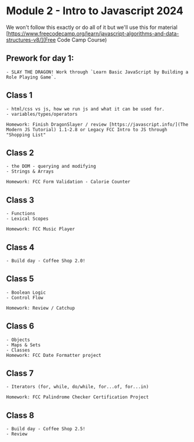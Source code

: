 # Module 2 - Intro to Javascript 2024

We won't follow this exactly or do all of it but we'll use this for material
[https://www.freecodecamp.org/learn/javascript-algorithms-and-data-structures-v8/](Free Code Camp Course)

## Prework for day 1:
    - SLAY THE DRAGON! Work through `Learn Basic JavaScript by Building a Role Playing Game`.  

## Class 1
	- html/css vs js, how we run js and what it can be used for. 
    - variables/types/operators

    Homework: Finish DragonSlayer / review [https://javascript.info/](The Modern JS Tutorial) 1.1-2.8 or Legacy FCC Intro to JS through "Shopping List"

## Class 2
    - the DOM - querying and modifying
    - Strings & Arrays

    Homework: FCC Form Validation - Calorie Counter

## Class 3
    - Functions
    - Lexical Scopes

    Homework: FCC Music Player

## Class 4
    - Build day - Coffee Shop 2.0!

## Class 5
    - Boolean Logic
    - Control Flow

    Homework: Review / Catchup

## Class 6
    - Objects
    - Maps & Sets
    - Classes
    Homework: FCC Date Formatter project

## Class 7 
    - Iterators (for, while, do/while, for...of, for...in)

    Homework: FCC Palindrome Checker Certification Project

## Class 8
    - Build day - Coffee Shop 2.5!
    - Review
